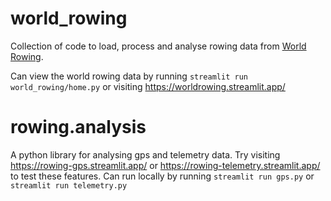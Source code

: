 # world_rowing
Collection of code to load, process and analyse rowing data from [World Rowing](https://worldrowing.com/).

Can view the world rowing data by running `streamlit run world_rowing/home.py` or visiting https://worldrowing.streamlit.app/

# rowing.analysis
A python library for analysing gps and telemetry data. Try visiting https://rowing-gps.streamlit.app/ or https://rowing-telemetry.streamlit.app/ to test these features. Can run locally by running `streamlit run gps.py` or `streamlit run telemetry.py`